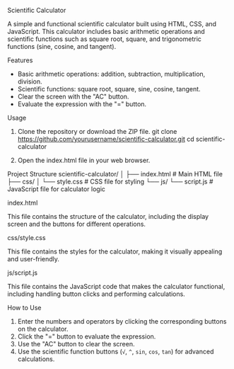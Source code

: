 ﻿Scientific Calculator

A simple and functional scientific calculator built using HTML, CSS, and JavaScript. This calculator includes basic arithmetic operations and scientific functions such as square root, square, and trigonometric functions (sine, cosine, and tangent).

Features
- Basic arithmetic operations: addition, subtraction, multiplication, division.
- Scientific functions: square root, square, sine, cosine, tangent.
- Clear the screen with the "AC" button.
- Evaluate the expression with the "=" button.

Usage
1. Clone the repository or download the ZIP file.
   git clone https://github.com/yourusername/scientific-calculator.git
   cd scientific-calculator

2. Open the index.html file in your web browser.

Project Structure
scientific-calculator/
│
├── index.html          # Main HTML file
├── css/
│   └── style.css       # CSS file for styling
└── js/
    └── script.js       # JavaScript file for calculator logic



index.html

This file contains the structure of the calculator, including the display screen and the buttons for different operations.

css/style.css

This file contains the styles for the calculator, making it visually appealing and user-friendly.

js/script.js

This file contains the JavaScript code that makes the calculator functional, including handling button clicks and performing calculations.

How to Use
1. Enter the numbers and operators by clicking the corresponding buttons on the calculator.
2. Click the "=" button to evaluate the expression.
3. Use the "AC" button to clear the screen.
4. Use the scientific function buttons (`√`, `^`, `sin`, `cos`, `tan`) for advanced calculations.


